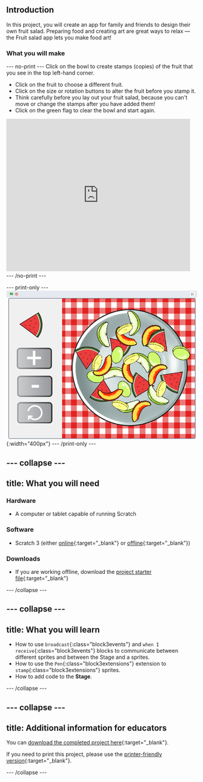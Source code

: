 ## Introduction
In this project, you will create an app for family and friends to design their own fruit salad. Preparing food and creating art are great ways to relax — the Fruit salad app lets you make food art! 


### What you will make

--- no-print ---
Click on the bowl to create stamps (copies) of the fruit that you see in the top left-hand corner.  
+ Click on the fruit to choose a different fruit. 
+ Click on the size or rotation buttons to alter the fruit before you stamp it. 
+ Think carefully before you lay out your fruit salad, because you can't move or change the stamps after you have added them! 
+ Click on the green flag to clear the bowl and start again.

<div class="scratch-preview">
  <iframe src="https://scratch.mit.edu/projects/411575753/embed" allowtransparency="true" width="485" height="402" frameborder="0" scrolling="no" allowfullscreen></iframe>
</div>
--- /no-print ---

--- print-only ---
![Complete project](images/showcasefs_static.png){:width="400px"}
--- /print-only ---

--- collapse ---
---
title: What you will need
---
### Hardware

+ A computer or tablet capable of running Scratch

### Software

+ Scratch 3 (either [online](https://scratch.mit.edu/){:target="_blank"} or [offline](https://scratch.mit.edu/download){:target="_blank"})

### Downloads

+ If you are working offline, download the [project starter file](http://rpf.io/p/en/fruit-salad-go){:target="_blank"} 

--- /collapse ---

--- collapse ---
---
title: What you will learn
---

+ How to use `broadcast`{:class="block3events"} and `when I receive`{:class="block3events"} blocks to communicate between different sprites and between the Stage and a sprites.
+ How to use the `Pen`{:class="block3extensions"} extension to `stamp`{:class="block3extensions"} sprites.
+ How to add code to the **Stage**.

--- /collapse ---

--- collapse ---
---
title: Additional information for educators
---

You can [download the completed project here](http://rpf.io/p/en/fruit-salad-get){:target="_blank"}.

If you need to print this project, please use the [printer-friendly version](https://projects.raspberrypi.org/en/projects/fruit-salad/print){:target="_blank"}.

--- /collapse ---

